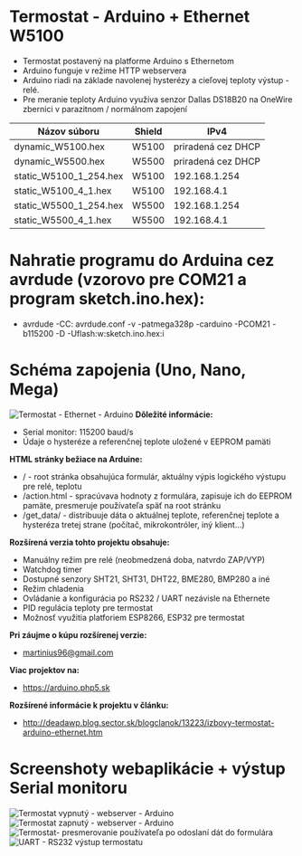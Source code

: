 # Termostat - Arduino + Ethernet W5100
* Termostat postavený na platforme Arduino s Ethernetom
* Arduino funguje v režime HTTP webservera
* Arduino riadi na základe navolenej hysterézy a cieľovej teploty výstup - relé.
* Pre meranie teploty Arduino využíva senzor Dallas DS18B20 na OneWire zbernici v parazitnom / normálnom zapojení

| Názov súboru        | Shield           | IPv4           |
| ------------- |:-------------:| ------------- |
| dynamic_W5100.hex     | W5100 | priradená cez DHCP |
| dynamic_W5500.hex      | W5500      | priradená cez DHCP |
| static_W5100_1_254.hex | W5100      | 192.168.1.254 |
| static_W5100_4_1.hex | W5100      | 192.168.4.1 |
| static_W5500_1_254.hex | W5500      | 192.168.1.254 |
| static_W5500_4_1.hex | W5500      | 192.168.4.1 |
# Nahratie programu do Arduina cez avrdude (vzorovo pre COM21 a program sketch.ino.hex):
* avrdude -CC: avrdude.conf -v -patmega328p -carduino -PCOM21 -b115200 -D -Uflash:w:sketch.ino.hex:i
# Schéma zapojenia (Uno, Nano, Mega)
![Termostat - Ethernet - Arduino](https://i.imgur.com/GgJrAOj.png)
**Dôležité informácie:**
* Serial monitor: 115200 baud/s
* Údaje o hysteréze a referenčnej teplote uložené v EEPROM pamäti

**HTML stránky bežiace na Arduine:**
* / - root stránka obsahujúca formulár, aktuálny výpis logického výstupu pre relé, teplotu
* /action.html - spracúvava hodnoty z formulára, zapisuje ich do EEPROM pamäte, presmeruje používateľa späť na root stránku
* /get_data/ - distribuuje dáta o aktuálnej teplote, referenčnej teplote a hysteréza tretej strane (počítač, mikrokontróler, iný klient...) 

**Rozšírená verzia tohto projektu obsahuje:**
* Manuálny režim pre relé (neobmedzená doba, natvrdo ZAP/VYP)
* Watchdog timer
* Dostupné senzory SHT21, SHT31, DHT22, BME280, BMP280 a iné
* Režim chladenia
* Ovládanie a konfigurácia po RS232 / UART nezávisle na Ethernete
* PID regulácia teploty pre termostat
* Možnosť využitia platforiem ESP8266, ESP32 pre termostat

**Pri záujme o kúpu rozšírenej verzie:**
* martinius96@gmail.com

**Viac projektov na:**
* https://arduino.php5.sk

**Rozšírené informácie k projektu v článku:**
* http://deadawp.blog.sector.sk/blogclanok/13223/izbovy-termostat-arduino-ethernet.htm

# Screenshoty webaplikácie + výstup Serial monitoru
![Termostat vypnutý - webserver - Arduino](https://i.imgur.com/9EOOqlW.png)
![Termostat zapnutý - webserver - Arduino](https://i.imgur.com/NZrCgGH.png)
![Termostat- presmerovanie používateľa po odoslaní dát do formulára](https://i.imgur.com/k9J9DFG.png)
![UART - RS232 výstup termostatu](https://i.imgur.com/qQ74dpi.png)
